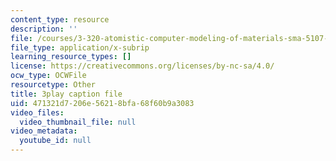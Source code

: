 ```yaml
---
content_type: resource
description: ''
file: /courses/3-320-atomistic-computer-modeling-of-materials-sma-5107-spring-2005/471321d7206e56218bfa68f60b9a3083_HcQ7bdBGbEs.vtt
file_type: application/x-subrip
learning_resource_types: []
license: https://creativecommons.org/licenses/by-nc-sa/4.0/
ocw_type: OCWFile
resourcetype: Other
title: 3play caption file
uid: 471321d7-206e-5621-8bfa-68f60b9a3083
video_files:
  video_thumbnail_file: null
video_metadata:
  youtube_id: null
---
```

